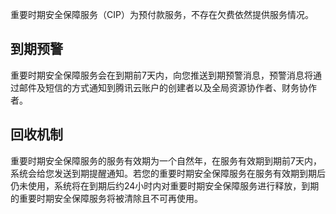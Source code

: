 重要时期安全保障服务（CIP）为预付款服务，不存在欠费依然提供服务情况。

## 到期预警
重要时期安全保障服务会在到期前7天内，向您推送到期预警消息，预警消息将通过邮件及短信的方式通知到腾讯云账户的创建者以及全局资源协作者、财务协作者。

## 回收机制
重要时期安全保障服务的服务有效期为一个自然年，在服务有效期到期前7天内，系统会给您发送到期提醒通知。若您的重要时期安全保障服务在服务有效期到期后仍未使用，系统将在到期后约24小时内对重要时期安全保障服务进行释放，到期的重要时期安全保障服务将被清除且不可再使用。


